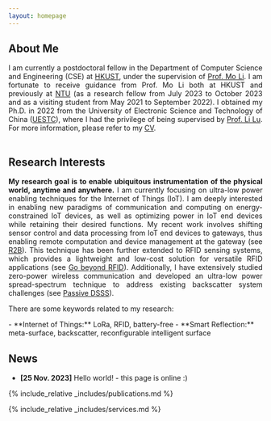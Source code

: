 ```yaml
---
layout: homepage
---
```


## About Me
<div align="justify">
I am currently a postdoctoral fellow in the Department of Computer Science and Engineering (CSE) at <a href="https://hkust.edu.hk/">HKUST</a>, under the supervision of <a href="https://cse.hkust.edu.hk/~lim/">Prof. Mo Li</a>. I am fortunate to receive guidance from Prof. Mo Li both at HKUST and previously at <a href="https://www.ntu.edu.sg/">NTU</a> (as a research fellow from July 2023 to October 2023 and as a visiting student from May 2021 to September 2022). I obtained my Ph.D. in 2022 from the University of Electronic Science and Technology of China (<a href="https://en.uestc.edu.cn/">UESTC</a>), where I had the privilege of being supervised by <a href="https://www.scse.uestc.edu.cn/info/1081/12001.htm">Prof. Li Lu</a>. For more information, please refer to my <a href="./assets/files/curriculum_vitae.pdf">CV</a>.
</div>

<br>

## Research Interests

<div align="justify">
<strong>My research goal is to enable ubiquitous instrumentation of the physical world, anytime and anywhere.</strong>
I am currently focusing on ultra-low power enabling techniques for the Internet of Things (IoT). I am deeply interested in enabling new paradigms of communication and computing on energy-constrained IoT devices, as well as optimizing power in IoT end devices while retaining their desired functions. My recent work involves shifting sensor control and data processing from IoT end devices to gateways, thus enabling remote computation and device management at the gateway (see <a href="https://dl.acm.org/doi/10.1145/3372224.3419182">R2B</a>). This technique has been further extended to RFID sensing systems, which provides a lightweight and low-cost solution for versatile RFID applications (see <a href="https://dl.acm.org/doi/10.1145/3570361.3613284">Go beyond RFID</a>). Additionally, I have extensively studied zero-power wireless communication and developed an ultra-low power spread-spectrum technique to address existing backscatter system challenges (see <a href="https://www.usenix.org/conference/nsdi22/presentation/li-songfan">Passive DSSS</a>). 

There are some keywords related to my research:
</div>
- **Internet of Things:** LoRa, RFID, battery-free
- **Smart Reflection:** meta-surface, backscatter, reconfigurable intelligent surface

## News

- **[25 Nov. 2023]** Hello world! - this page is online :)
<!--- **[Feb. 2020]** Our paper about incremental learning is accepted to CVPR 2020. -->
<!-- This content will not appear in the rendered Markdown -->

{% include_relative _includes/publications.md %}

{% include_relative _includes/services.md %}

